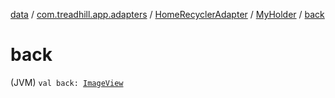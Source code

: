 [data](../../../index.md) / [com.treadhill.app.adapters](../../index.md) / [HomeRecyclerAdapter](../index.md) / [MyHolder](index.md) / [back](./back.md)

# back

(JVM) `val back: `[`ImageView`](https://developer.android.com/reference/android/widget/ImageView.html)